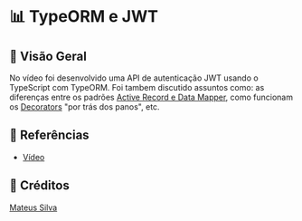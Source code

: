 
# 📊 TypeORM e JWT

## 🚀 Visão Geral

No vídeo foi desenvolvido uma API de autenticação JWT usando o TypeScript com TypeORM. Foi tambem discutido assuntos como: as diferenças entre os padrões [Active Record e Data Mapper](https://typeorm.io/#/active-record-data-mapper), como funcionam os [Decorators](https://typeorm.io/#/decorator-reference) "por trás dos panos", etc.

## 📎 Referências

-  [Vídeo](https://www.youtube.com/watch?v=TjAXBLszCb0&ab_channel=MateusSilva)

## 🌟 Créditos

[Mateus Silva](https://www.instagram.com/imateus.silva)
